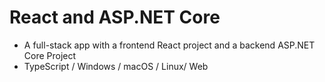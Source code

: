 # React and ASP.NET Core
- A full-stack app with a frontend React project and a backend ASP.NET Core Project
- TypeScript / Windows / macOS / Linux/ Web
